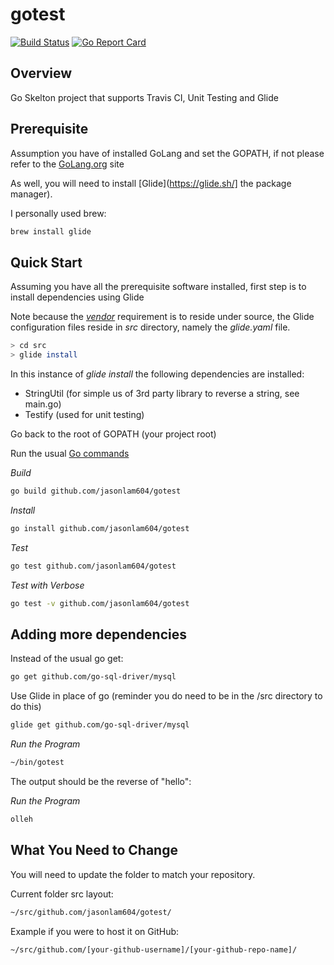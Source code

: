 # gotest

[![Build Status](https://travis-ci.org/jasonlam604/gotest.svg?branch=master)](https://travis-ci.org/jasonlam604/gotest) [![Go Report Card](https://goreportcard.com/badge/github.com/jasonlam604/gotest)](https://goreportcard.com/report/github.com/jasonlam604/gotest)



## Overview

Go Skelton project that supports Travis CI, Unit Testing and Glide

## Prerequisite 

Assumption you have of installed GoLang and set the GOPATH, if not please refer to the [GoLang.org](https://golang.org/) site

As well, you will need to install [Glide](https://glide.sh/] the package manager).

I personally used brew:

```bash
brew install glide
```

## Quick Start

Assuming you have all the prerequisite software installed, first step is to install dependencies using Glide

Note because the *[vendor](https://golang.org/cmd/go/#hdr-Vendor_Directories)* requirement is to reside under source, the Glide configuration files reside in *src* directory, namely the *glide.yaml* file.


```bash
> cd src
> glide install
```

In this instance of *glide install* the following dependencies are installed:

* StringUtil (for simple us of 3rd party library to reverse a string, see main.go)
* Testify (used for unit testing)

Go back to the root of GOPATH (your project root)

Run the usual [Go commands](https://golang.org/cmd/go/)

*Build*
```bash
go build github.com/jasonlam604/gotest
```
*Install*
```bash
go install github.com/jasonlam604/gotest
```

*Test*
```bash
go test github.com/jasonlam604/gotest
```

*Test with Verbose*
```bash
go test -v github.com/jasonlam604/gotest
```

## Adding more dependencies

Instead of the usual go get:

```bash
go get github.com/go-sql-driver/mysql
```

Use Glide in place of go (reminder you do need to be in the /src directory to do this)
```bash
glide get github.com/go-sql-driver/mysql
```

*Run the Program* 
```bash
~/bin/gotest
```

The output should be the reverse of "hello":

*Run the Program* 
```bash
olleh
```

## What You Need to Change

You will need to update the folder to match your repository.

Current folder src layout:

```bash
~/src/github.com/jasonlam604/gotest/
```

Example if you were to host it on GitHub:
```bash
~/src/github.com/[your-github-username]/[your-github-repo-name]/
```
